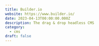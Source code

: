 ```yaml
---
title: Builder.io
website: https://www.builder.io/
date: 2023-04-13T00:00:00.000Z
description: The drag & drop headless CMS
category: 
  - cms
draft: false
---
```

